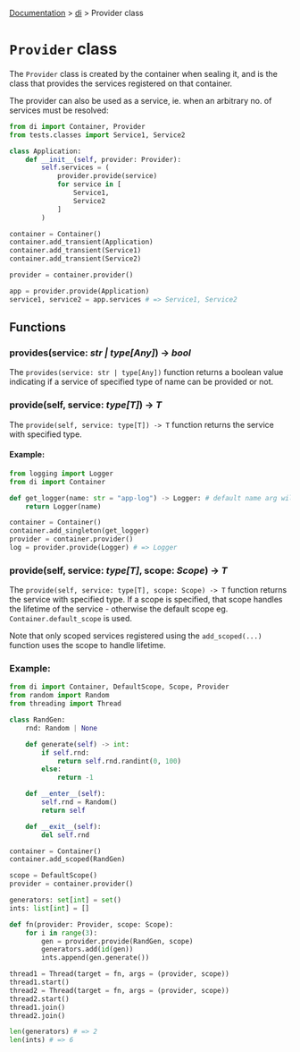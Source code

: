 [Documentation](/docs/documentation.md) > [di](/docs/di/di.md) > Provider class

# `Provider` class

The `Provider` class is created by the container when sealing it, and is the class that provides the services registered on that container.

The provider can also be used as a service, ie. when an arbitrary no. of services must be resolved:

```python
from di import Container, Provider
from tests.classes import Service1, Service2

class Application:
    def __init__(self, provider: Provider):
        self.services = (
            provider.provide(service)
            for service in [
                Service1,
                Service2
            ]
        )

container = Container()
container.add_transient(Application)
container.add_transient(Service1)
container.add_transient(Service2)

provider = container.provider()

app = provider.provide(Application)
service1, service2 = app.services # => Service1, Service2
```

## Functions

### provides(service: _str | type[Any]_) -> _bool_

The `provides(service: str | type[Any])` function returns a boolean value indicating if a service of specified type of name can be provided or not.

### provide(self, service: _type[T]_) -> _T_

The `provide(self, service: type[T]) -> T` function returns the service with specified type.

#### Example:
```python
from logging import Logger
from di import Container

def get_logger(name: str = "app-log") -> Logger: # default name arg will be used later on
    return Logger(name)

container = Container()
container.add_singleton(get_logger)
provider = container.provider()
log = provider.provide(Logger) # => Logger
```

### provide(self, service: _type[T]_, scope: _Scope_) -> _T_

The `provide(self, service: type[T], scope: Scope) -> T` function returns the service with specified type. If a scope is specified, that scope handles the lifetime of the service - otherwise the default scope eg. `Container.default_scope` is used.

Note that only scoped services registered using the `add_scoped(...)` function uses the scope to handle lifetime.


### Example:
```python
from di import Container, DefaultScope, Scope, Provider
from random import Random
from threading import Thread

class RandGen:
    rnd: Random | None

    def generate(self) -> int:
        if self.rnd:
            return self.rnd.randint(0, 100)
        else:
            return -1

    def __enter__(self):
        self.rnd = Random()
        return self

    def __exit__(self):
        del self.rnd

container = Container()
container.add_scoped(RandGen)

scope = DefaultScope()
provider = container.provider()

generators: set[int] = set()
ints: list[int] = []

def fn(provider: Provider, scope: Scope):
    for i in range(3):
        gen = provider.provide(RandGen, scope)
        generators.add(id(gen))
        ints.append(gen.generate())

thread1 = Thread(target = fn, args = (provider, scope))
thread1.start()
thread2 = Thread(target = fn, args = (provider, scope))
thread2.start()
thread1.join()
thread2.join()

len(generators) # => 2
len(ints) # => 6
```